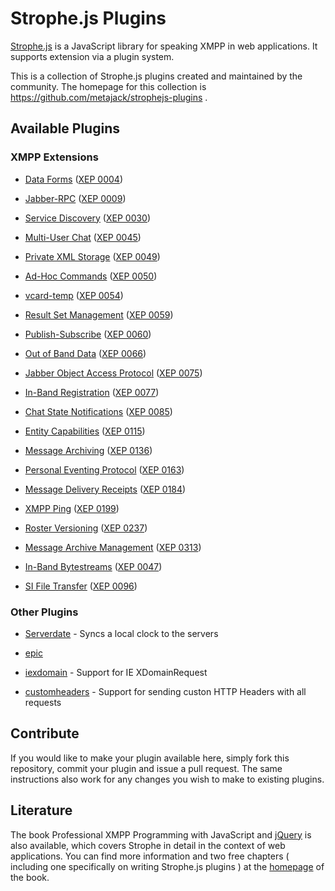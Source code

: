 # Strophe.js Plugins

[Strophe.js](http://code.stanziq.com/strophe) is a JavaScript library for
speaking XMPP in web applications. It supports extension via a plugin system.

This is a collection of Strophe.js plugins created and maintained by the
community. The homepage for this collection is
https://github.com/metajack/strophejs-plugins .

## Available Plugins

### XMPP Extensions

- [Data Forms](/dataforms/)
  ([XEP 0004](http://xmpp.org/extensions/xep-0004.html))

- [Jabber-RPC](/rpc/)
  ([XEP 0009](http://xmpp.org/extensions/xep-0009.html))

- [Service Discovery](/disco/)
  ([XEP 0030](http://xmpp.org/extensions/xep-0030.html))

- [Multi-User Chat](/muc/)
  ([XEP 0045](http://xmpp.org/extensions/xep-0045.html))

- [Private XML Storage](/private/)
  ([XEP 0049](http://xmpp.org/extensions/xep-0049.html))

- [Ad-Hoc Commands](/cmds/)
  ([XEP 0050](http://xmpp.org/extensions/xep-0050.html))

- [vcard-temp](/vcard/)
  ([XEP 0054](http://xmpp.org/extensions/xep-0054.html))

- [Result Set Management](/rsm/)
  ([XEP 0059](http://xmpp.org/extensions/xep-0059.html))

- [Publish-Subscribe](/pubsub/)
  ([XEP 0060](http://xmpp.org/extensions/xep-0060.html))
  
- [Out of Band Data](/outofband/)
  ([XEP 0066](http://xmpp.org/extensions/xep-0066.html))

- [Jabber Object Access Protocol](/joap/)
  ([XEP 0075](http://xmpp.org/extensions/xep-0075.html))

- [In-Band Registration](/register/)
  ([XEP 0077](http://xmpp.org/extensions/xep-0077.html))

- [Chat State Notifications](/chatstates/)
  ([XEP 0085](http://xmpp.org/extensions/xep-0085.html))

- [Entity Capabilities](/caps/)
  ([XEP 0115](http://xmpp.org/extensions/xep-0115.html))

- [Message Archiving](/archive/)
  ([XEP 0136](http://xmpp.org/extensions/xep-0136.html))

- [Personal Eventing Protocol](/pep/)
  ([XEP 0163](http://xmpp.org/extensions/xep-0163.html))

- [Message Delivery Receipts](/receipts/)
  ([XEP 0184](http://xmpp.org/extensions/xep-0184.html))

- [XMPP Ping](/ping/)
  ([XEP 0199](http://xmpp.org/extensions/xep-0199.html))

- [Roster Versioning](/roster/)
  ([XEP 0237](http://xmpp.org/extensions/xep-0237.html))

- [Message Archive Management](/mam/)
  ([XEP 0313](http://xmpp.org/extensions/xep-0313.html))

- [In-Band Bytestreams](/ibb/)
  ([XEP 0047](http://xmpp.org/extensions/xep-0047.html))

- [SI File Transfer](/si-filetransfer/)
  ([XEP 0096](http://xmpp.org/extensions/xep-0096.html))

### Other Plugins

- [Serverdate](/serverdate/) - Syncs a local clock
  to the servers

- [epic](/epic/)

- [iexdomain](/iexdomain/) - Support for IE
  XDomainRequest

- [customheaders](/customheaders/) - Support for sending custon HTTP Headers with all requests

## Contribute

If you would like to make your plugin available here, simply fork this
repository, commit your plugin and issue a pull request.
The same instructions also work for any changes you wish to make to existing
plugins.

## Literature

The book Professional XMPP Programming with JavaScript and
[jQuery](http://jquery.com/) is also available, which covers Strophe in detail
in the context of web applications.
You can find more information and two free chapters ( including one specifically
on writing Strophe.js plugins ) at the [homepage](http://professionalxmpp.com)
of the book.
